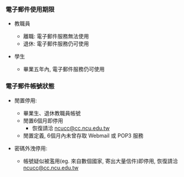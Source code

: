 ### 電子郵件使用期限

- 教職員
    - 離職: 電子郵件服務無法使用
    - 退休: 電子郵件服務仍可使用

- 學生
    - 畢業五年內, 電子郵件服務仍可使用

### 電子郵件帳號狀態

- 閒置停用:
    - 畢業生、退休教職員帳號
    - 閒置6個月即停用
        - 恢復請洽 ncucc@cc.ncu.edu.tw
    - 閒置定義, 6個月內未曾存取 Webmail 或 POP3 服務

- 密碼外洩停用:
  - 帳號疑似被濫用(eg. 來自數個國家, 寄出大量信件)即停用, 恢復請洽 ncucc@cc.ncu.edu.tw